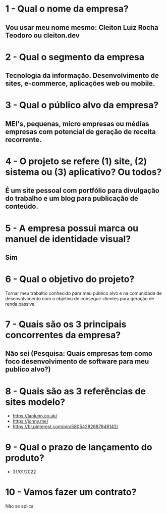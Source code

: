# 1 - Qual o nome da empresa?

## Vou usar meu nome mesmo: Cleiton Luiz Rocha Teodoro ou cleiton.dev

# 2 - Qual o segmento da empresa

## Tecnologia da informação. Desenvolvimento de sites, e-commerce, aplicações web ou mobile.

# 3 - Qual o público alvo da empresa?

## MEI's, pequenas, micro empresas ou médias empresas com potencial de geração de receita recorrente.

# 4 - O projeto se refere  (1) site, (2) sistema  ou (3) aplicativo? Ou todos?

## É um site pessoal com portfólio para divulgação do trabalho e um blog para publicação de conteúdo.

# 5 - A empresa possui marca ou manuel de identidade visual?

## Sim

# 6 - Qual o objetivo do projeto?

Tornar meu trabalho conhecido para meu público alvo e na comunidade de desenvolvimento com o objetivo de conseguir clientes para geração de renda passiva.

# 7 - Quais são os 3 principais concorrentes da empresa?

## Não sei (Pesquisa: Quais empresas tem como foco desenvolvimento de software para meu publico alvo?)

# 8 - Quais são as 3 referências de sites modelo?

  * https://ianlunn.co.uk/
  * https://jonny.me/
  * https://br.pinterest.com/pin/58054282687848142/

# 9 - Qual o prazo de lançamento do produto?

  * 31/01/2022

# 10 - Vamos fazer um contrato?

  Não se aplica



